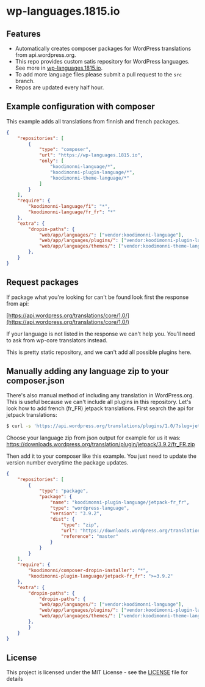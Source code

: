 # wp-languages.1815.io

## Features
- Automatically creates composer packages for WordPress translations from api.wordpress.org.
- This repo provides custom satis repository for WordPress languages. See more in [wp-languages.1815.io](https://wp-languages.1815.io/).
- To add more language files please submit a pull request to the `src` branch.
- Repos are updated every half hour.

## Example configuration with composer

This example adds all translations from finnish and french packages.
```json
{
    "repositories": [
        {
            "type": "composer",
            "url": "https://wp-languages.1815.io",
            "only": [
                "koodimonni-language/*",
                "koodimonni-plugin-language/*",
                "koodimonni-theme-language/*"
            ]
        }
    ],
    "require": {
        "koodimonni-language/fi": "*",
        "koodimonni-language/fr_fr": "*"
    },
    "extra": {
        "dropin-paths": {
            "web/app/languages/": ["vendor:koodimonni-language"],
            "web/app/languages/plugins/": ["vendor:koodimonni-plugin-language"],
            "web/app/languages/themes/": ["vendor:koodimonni-theme-language"]
        },
    }
}
```

## Request packages
If package what you're looking for can't be found look first the response from api:

[https://api.wordpress.org/translations/core/1.0/](https://api.wordpress.org/translations/core/1.0/)

If your language is not listed in the response we can't help you. You'll need to ask from wp-core translators instead.

This is pretty static repository, and we can't add all possible plugins here.

## Manually adding any language zip to your composer.json
There's also manual method of including any translation in WordPress.org. This is useful because we can't include all plugins in this repository. Let's look how to add french (fr_FR) jetpack translations. First search the api for jetpack translations:

```bash
$ curl -s 'https://api.wordpress.org/translations/plugins/1.0/?slug=jetpack' | python -m json.tool
```

Choose your language zip from json output for example for us it was:
https://downloads.wordpress.org/translation/plugin/jetpack/3.9.2/fr_FR.zip

Then add it to your composer like this example. You just need to update the version number everytime the package updates.
```json
{
    "repositories": [
        {
            "type": "package",
            "package": {
                "name": "koodimonni-plugin-language/jetpack-fr_fr",
                "type": "wordpress-language",
                "version": "3.9.2",
                "dist": {
                    "type": "zip",
                    "url": "https://downloads.wordpress.org/translation/plugin/jetpack/3.9.2/fr_FR.zip",
                    "reference": "master"
                }
            }
        }
    ],
    "require": {
        "koodimonni/composer-dropin-installer": "*",
        "koodimonni-plugin-language/jetpack-fr_fr": ">=3.9.2"
    },
    "extra": {
        "dropin-paths": {
            "dropin-paths": {
            "web/app/languages/": ["vendor:koodimonni-language"],
            "web/app/languages/plugins/": ["vendor:koodimonni-plugin-language"],
            "web/app/languages/themes/": ["vendor:koodimonni-theme-language"]
        },
        }
    }
}
```

## License

This project is licensed under the MIT License - see the [LICENSE][] file for details

[LICENSE]: https://github.com/achttienvijftien/wp-languages.1815.io/blob/src/LICENSE